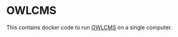 # OWLCMS

This contains docker code to run [OWLCMS](https://github.com/jflamy/owlcms4) on a single computer.
